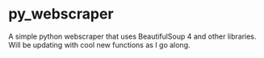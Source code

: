 # py_webscraper
A simple python webscraper that uses BeautifulSoup 4 and other libraries. Will be updating with cool new functions as I go along. 
